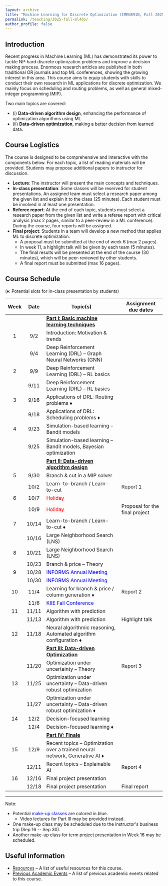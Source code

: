 ```yaml
---
layout: archive
title: "Machine Learning for Discrete Optimization (IMEN891N, Fall 2025)"
permalink: /teaching/2025-fall-ml4do/
author_profile: false
---
```

## Introduction

Recent progress in Machine Learning (ML) has demonstrated its power to tackle NP-hard discrete optimization
problems and improve a decision making process. Enormous research articles are published in
both traditional OR journals and top ML conferences, showing the growing interest in this area.
This course aims to equip students with skills to conduct their own research in ML applications for
discrete optimization. We mainly focus on scheduling and routing problems, as well as general mixed-integer
programming (MIP).

Two main topics are covered:

* (i) **Data-driven algorithm design**, enhancing the performance of optimization algorithms using ML
* (ii) **Data-driven optimization**, making a better decision from learned data.

## Course Logistics

The course is designed to be comprehensive and interactive with the components below. For each topic, a list of reading materials will be provided. Students may propose additional papers to instructor for discussion.

* **Lecture**: The instructor will present the main concepts and techniques.
* **In-class presentation**: Some classes will be reserved for student presentations. An assigned team must select a research paper among the given list and explain it to the class (25 minutes). Each student must be involved in at least one presentation.
* **Referee report**: At the end of each topic, students must select a research paper from the given list and write a referee report with critical analysis (max 2 pages, similar to a peer-review in a ML conference). During the course, four reports will be assigned.
* **Final project**: Students in a team will develop a new method that applies ML to discrete optimization.
  * A proposal must be submitted at the end of week 6 (max 2 pages).
  * In week 11, a highlight talk will be given by each team (5 minutes).
  * The final results will be presented at the end of the course (30 minutes), which will be peer-reviewed by other students.
  * A final report must be submitted (max 16 pages).

## Course Schedule

(♦: Potential slots for in-class presentation by students)

| Week  | Date  | Topic(s)                                                                          | Assignment due dates           |
| :---: | :---: | --------------------------------------------------------------------------------- | ------------------------------ |
|       |       | [**Part I: Basic machine learning techniques**](/teaching/2025-fall-ml4do/part-1) |                                |
|   1   |  9/2  | Introduction: Motivation & trends                                                 |                                |
|       |  9/4  | Deep Reinforcement Learning (DRL) – Graph Neural Networks (GNN)                   |                                |
|   2   |  9/9  | Deep Reinforcement Learning (DRL) – RL basics                                     |                                |
|       | 9/11  | Deep Reinforcement Learning (DRL) – RL basics                                     |                                |
|   3   | 9/16  | Applications of DRL: Routing problems ♦                                           |                                |
|       | 9/18  | Applications of DRL: Scheduling problems ♦                                        |                                |
|   4   | 9/23  | Simulation-based learning – Bandit models                                         |                                |
|       | 9/25  | Simulation-based learning – Bandit models, Bayesian optimization                  |                                |
|       |       | [**Part II: Data-driven algorithm design**](/teaching/2025-fall-ml4do/part-2)     |                                |
|   5   | 9/30  | Branch & cut in a MIP solver                                                      |                                |
|       | 10/2  | Learn-to-branch / Learn-to-cut                                                    | Report 1                       |
|   6   | 10/7  | <span style="color:red;">Holiday</span>                                           |                                |
|       | 10/9  | <span style="color:red;">Holiday</span>                                           | Proposal for the final project |
|   7   | 10/14 | Learn-to-branch / Learn-to-cut  ♦                                                 |                                |
|       | 10/16 | Large Neighborhood Search (LNS)                                                   |                                |
|   8   | 10/21 | Large Neighborhood Search (LNS)                                                   |                                |
|       | 10/23 | Branch & price – Theory                                                           |                                |
|   9   | 10/28 | <span style="color:blue;"> INFORMS Annual Meeting  </span>                        |                                |
|       | 10/30 | <span style="color:blue;"> INFORMS Annual Meeting  </span>                        |                                |
|  10   | 11/4  | Learning for branch & price / column generation  ♦                                | Report 2                       |
|       | 11/6  | <span style="color:blue;"> KIIE Fall Conference  </span>                          |                                |
|  11   | 11/11 | Algorithm with prediction                                                         |                                |
|       | 11/13 | Algorithm with prediction                                                         | Highlight talk                 |
|  12   | 11/18 | Neural algorithmic reasoning, Automated algorithm configuration  ♦                |                                |
|       |       | [**Part III: Data-driven Optimization**](/teaching/2025-fall-ml4do/part-3)        |                                |
|       | 11/20 | Optimization under uncertainty – Theory                                           | Report 3                       |
|  13   | 11/25 | Optimization under uncertainty – Data-driven robust optimization                  |                                |
|       | 11/27 | Optimization under uncertainty – Data-driven robust optimization  ♦               |                                |
|  14   | 12/2  | Decision-focused learning                                                         |                                |
|       | 12/4  | Decision-focused learning  ♦                                                      |                                |
|       |       | [**Part IV: Finale**](/teaching/2025-fall-ml4do/part-4)                           |                                |
|  15   | 12/9  | Recent topics – Optimization over a trained neural network, Generative AI  ♦      |                                |
|       | 12/11 | Recent topics – Explainable AI                                                    | Report 4                       |
|  16   | 12/16 | Final project presentation                                                        |                                |
|       | 12/18 | Final project presentation                                                        | Final report                   |

---

Note:

* Potential <span style="color:blue;">make-up classes</span> are colored in blue.
  * Video lectures for Part III may be provided instead.
* One make-up class may be scheduled due to the instructor's business trip (Sep 16 -- Sep 30).
* Another make-up class for term project presentation in Week 16 may be scheduled.

## Useful information

* [Resources](/teaching/2025-fall-ml4do/resources) – A list of useful resources for this course.
* [Previous Academic Events](/teaching/2025-fall-ml4do/previous-academic-events) – A list of previous academic events related to this course.
